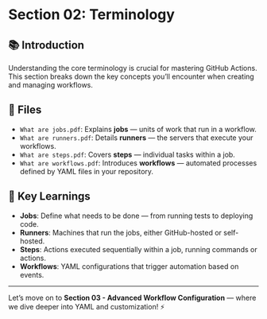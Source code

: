 # Section 02: Terminology

## 📚 Introduction

Understanding the core terminology is crucial for mastering GitHub Actions. This section breaks down the key concepts you’ll encounter when creating and managing workflows.

## 📁 Files

- `What are jobs.pdf`: Explains **jobs** — units of work that run in a workflow.
- `What are runners.pdf`: Details **runners** — the servers that execute your workflows.
- `What are steps.pdf`: Covers **steps** — individual tasks within a job.
- `What are workflows.pdf`: Introduces **workflows** — automated processes defined by YAML files in your repository.

## 🚀 Key Learnings

- **Jobs**: Define what needs to be done — from running tests to deploying code.
- **Runners**: Machines that run the jobs, either GitHub-hosted or self-hosted.
- **Steps**: Actions executed sequentially within a job, running commands or actions.
- **Workflows**: YAML configurations that trigger automation based on events.

---

Let’s move on to **Section 03 - Advanced Workflow Configuration** — where we dive deeper into YAML and customization! ⚡